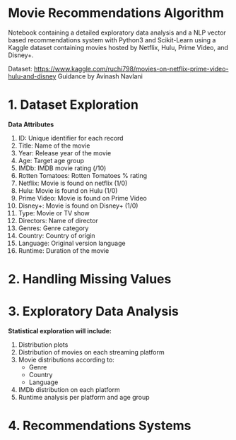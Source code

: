 # Movie Recommendations Algorithm

Notebook containing a detailed exploratory data analysis and a NLP vector based recommendations system with Python3 and Scikit-Learn using a Kaggle dataset containing movies hosted by Netflix, Hulu, Prime Video, and Disney+.

Dataset: https://www.kaggle.com/ruchi798/movies-on-netflix-prime-video-hulu-and-disney
Guidance by Avinash Navlani

# 1. Dataset Exploration

**Data Attributes**

1. ID: Unique identifier for each record
2. Title: Name of the movie
3. Year: Release year of the movie
4. Age: Target age group
5. IMDb: IMDB movie rating (/10)
6. Rotten Tomatoes: Rotten Tomatoes % rating
7. Netflix: Movie is found on netflix (1/0)
8. Hulu: Movie is found on Hulu (1/0)
9. Prime Video: Movie is found on Prime Video
10. Disney+: Movie is found on Disney+ (1/0)
11. Type: Movie or TV show
12. Directors: Name of director
13. Genres: Genre category
14. Country: Country of origin
15. Language: Original version language
16. Runtime: Duration of the movie

# 2. Handling Missing Values

# 3. Exploratory Data Analysis

**Statistical exploration will include:**

1. Distribution plots
2. Distribution of movies on each streaming platform
3. Movie distributions according to:
    * Genre
    * Country
    * Language
4. IMDb distribution on each platform
5. Runtime analysis per platform and age group

# 4. Recommendations Systems
